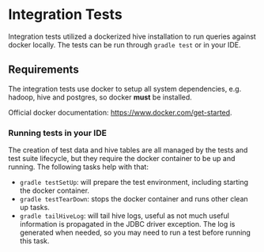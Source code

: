 # Integration Tests
Integration tests utilized a dockerized hive installation to run queries against docker locally. The tests can be 
run through `gradle test` or in your IDE.   

## Requirements 
The integration tests use docker to setup all system dependencies, e.g. hadoop, hive and postgres, so docker **must**
be installed. 

Official docker documentation: https://www.docker.com/get-started.

### Running tests in your IDE
The creation of test data and hive tables are all managed by the tests and test suite lifecycle, but they require the 
docker container to be up and running. The following tasks help with that:  
* `gradle testSetUp`: will prepare the test environment, including starting the docker container. 
* `gradle testTearDown`: stops the docker container and runs other clean up tasks. 
* `gradle tailHiveLog`: will tail hive logs, useful as not much useful information is propagated in the JDBC driver 
exception. The log is generated when needed, so you may need to run a test before running this task. 

